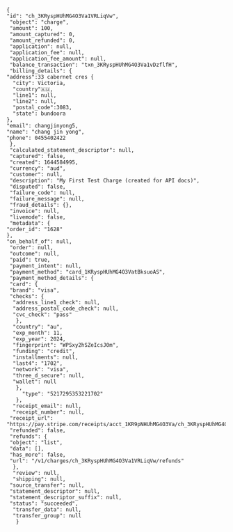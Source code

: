     {
    "id": "ch_3KRyspHUhMG4O3Va1VRLiqVw",
     "object": "charge",
     "amount": 100,
     "amount_captured": 0,
     "amount_refunded": 0,
     "application": null,
     "application_fee": null,
     "application_fee_amount": null,
     "balance_transaction": "txn_3KRyspHUhMG4O3Va1vDzflfH",
     "billing_details": {
    "address":33 cabernet cres {
      "city": Victoria,
      "country"🇦🇺,
      "line1": null,
      "line2": null,
      "postal_code":3083,
      "state": bundoora
    },
    "email": changjinyong5,
    "name": "chang jin yong",
    "phone": 0455402422
     },
     "calculated_statement_descriptor": null,
     "captured": false,
     "created": 1644584995,
     "currency": "aud",
     "customer": null,
     "description": "My First Test Charge (created for API docs)",
     "disputed": false,
     "failure_code": null,
     "failure_message": null,
     "fraud_details": {},
     "invoice": null,
     "livemode": false,
     "metadata": {
    "order_id": "1628"
    },
    "on_behalf_of": null,
     "order": null,
     "outcome": null,
     "paid": true,
     "payment_intent": null,
     "payment_method": "card_1KRyspHUhMG4O3VatBksuoAS",
     "payment_method_details": {
     "card": {
     "brand": "visa",
     "checks": {
      "address_line1_check": null,
      "address_postal_code_check": null,
      "cvc_check": "pass"
       },
      "country": "au",
      "exp_month": 11,
      "exp_year": 2024,
      "fingerprint": "WPSxy2hSZeIcsJ0m",
      "funding": "credit",
      "installments": null,
      "last4": "1702",
      "network": "visa",
      "three_d_secure": null,
      "wallet": null
       },
         "type": "5217295353221702"
       },
      "receipt_email": null,
      "receipt_number": null,
     "receipt_url": "https://pay.stripe.com/receipts/acct_1KR9pNHUhMG4O3Va/ch_3KRyspHUhMG4O3Va1VRLiqVw/rcpt_L8FNskmbkdnyMwmtIZIPU40cKSJ9QmW",
     "refunded": false,
     "refunds": {
     "object": "list",
     "data": [],
     "has_more": false,
     "url": "/v1/charges/ch_3KRyspHUhMG4O3Va1VRLiqVw/refunds"
      },
      "review": null,
      "shipping": null,
     "source_transfer": null,
     "statement_descriptor": null,
     "statement_descriptor_suffix": null,
     "status": "succeeded",
      "transfer_data": null,
      "transfer_group": null
       }
